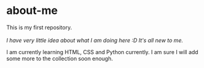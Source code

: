 # about-me

  
This is my first repository. </br> </br>
<i>I have very little idea about what I am doing here :D It's all new to me.</i>

<P>I am currently learning HTML, CSS and Python currently. I am sure I will add some more to the collection soon enough.</P> 



